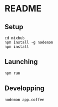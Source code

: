 # README

## Setup

    cd mixhub
    npm install -g nodemon
    npm install

## Launching

    npm run

## Developping

    nodemon app.coffee